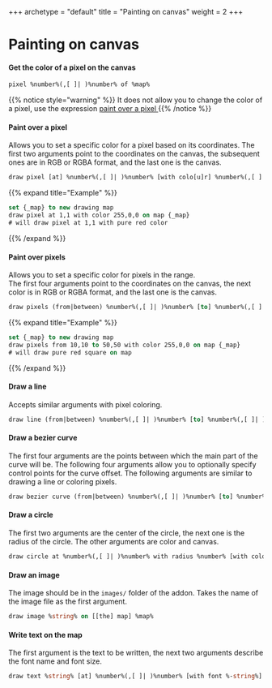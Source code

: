 +++
archetype = "default"
title = "Painting on canvas"
weight = 2
+++
# Painting on canvas

#### Get the color of a pixel on the canvas
```vb
pixel %number%(,[ ]| )%number% of %map%
```
{{% notice style="warning" %}}
It does not allow you to change the color of a pixel, use the expression [paint over a pixel <i class="fas fa-link"></i>](#paint-over-a-pixel)
{{% /notice %}}
#### Paint over a pixel
Allows you to set a specific color for a pixel based on its coordinates.
The first two arguments point to the coordinates on the canvas, the subsequent ones are in RGB or RGBA format, and the last one is the canvas.
```vb
draw pixel [at] %number%(,[ ]| )%number% [with colo[u]r] %number%(,[ ]| )%number%(,[ ]| )%number%[(,[ ]| )%-number%] on [map] %map%
```
{{% expand title="Example" %}}
```vb
set {_map} to new drawing map
draw pixel at 1,1 with color 255,0,0 on map {_map}
# will draw pixel at 1,1 with pure red color
```
{{% /expand %}}
#### Paint over pixels
Allows you to set a specific color for pixels in the range. \
The first four arguments point to the coordinates on the canvas, the next color is in RGB or RGBA format, and the last one is the canvas.

```vb
draw pixels (from|between) %number%(,[ ]| )%number% [to] %number%(,[ ]| )%number% [with colo[u]r] %number%(,[ ]| )%number%(,[ ]| )%number%[(,[ ]| )%-number%] on [map] %map%
```
{{% expand title="Example" %}}
```vb
set {_map} to new drawing map
draw pixels from 10,10 to 50,50 with color 255,0,0 on map {_map}
# will draw pure red square on map
```
{{% /expand %}}

#### Draw a line
Accepts similar arguments with pixel coloring.
```vb
draw line (from|between) %number%(,[ ]| )%number% [to] %number%(,[ ]| )%number% [with colo[u]r] %number%(,[ ]| )%number%(,[ ]| )%number%[(,[ ]| )%-number%] on [map] %map%
```

#### Draw a bezier curve
The first four arguments are the points between which the main part of the curve will be. The following four arguments allow you to optionally specify control points for the curve offset. The following arguments are similar to drawing a line or coloring pixels.
```vb
draw bezier curve (from|between) %number%(,[ ]| )%number% [to] %number%(,[ ]| )%number% [[with] control points] %number%(,[ ]| )%number% [and] %number%(,[ ]| )%number% [with colo[u]r] %number%(,[ ]| )%number%(,[ ]| )%number%[(,[ ]| )%-number%] on [map] %map%
```

#### Draw a circle
The first two arguments are the center of the circle, the next one is the radius of the circle. The other arguments are color and canvas.
```vb
draw circle at %number%(,[ ]| )%number% with radius %number% [with colo[u]r] %number%(,[ ]| )%number%(,[ ]| )%number%[(,[ ]| )%-number%] on [map] %map%
```

#### Draw an image
The image should be in the `images/` folder of the addon. Takes the name of the image file as the first argument.
```vb
draw image %string% on [[the] map] %map%
```

#### Write text on the map
The first argument is the text to be written, the next two arguments describe the font name and font size.
```vb
draw text %string% [at] %number%(,[ ]| )%number% [with font %-string%] [with size %-number%] [with colo[u]r] %number%(,[ ]| )%number%(,[ ]| )%number%[(,[ ]| )%-number%] on [map] %map%
```